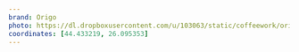 ```yaml
---
brand: Origo
photo: https://dl.dropboxusercontent.com/u/103063/static/coffeework/origo.jpg
coordinates: [44.433219, 26.095353]
---
```

